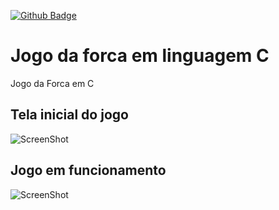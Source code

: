 [![Github Badge](https://img.shields.io/github/last-commit/Rayxan/Forca)](https://img.shields.io/github/last-commit/Rayxan/Forca)

# Jogo da forca em linguagem C 

Jogo da Forca em C

## Tela inicial do jogo

![ScreenShot](https://raw.github.com/Rayxan/Forca/master/img/forca1.png)


## Jogo em funcionamento

![ScreenShot](https://raw.github.com/Rayxan/Forca/master/img/forca2.png)
